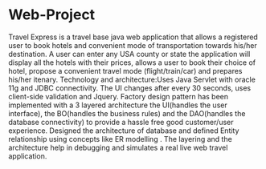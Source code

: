# Web-Project
Travel Express is a travel base java web application that allows a registered user to book hotels and convenient mode of transportation towards his/her destination. A user can enter any USA county or state the application will display all the hotels with their prices, allows a user to book their choice of hotel, propose a convenient travel mode (flight/train/car) and prepares his/her itenary. Technology and architecture:Uses Java Servlet with oracle 11g and JDBC connectivity. The UI changes after every 30 seconds, uses client-side validation and Jquery. Factory design pattern has been implemented with a 3 layered architecture the UI(handles the user interface), the BO(handles the business rules) and the DAO(handles the database connectivity) to provide a hassle free good customer/user experience. Designed the architecture of database and defined Entity relationship using concepts like ER modelling . The layering and the architecture help in debugging and simulates a real live web travel application.
